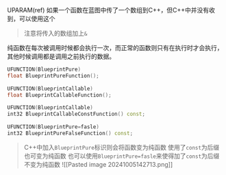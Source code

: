 UPARAM(ref)
如果一个函数在蓝图中传了一个数组到C++，但C++中并没有收到，可以使用这个
>注意将传入的数组加上`&`

纯函数在每次被调用时候都会执行一次，而正常的函数则只有在执行时才会执行，其他时候调用都是调用之前执行的数据。
```cpp
UFUNCTION(BlueprintPure)  
float BlueprintPureFunction();  
  
UFUNCTION(BlueprintCallable)  
float BlueprintCallableFunction();  
  
UFUNCTION(BlueprintCallable)  
int32 BlueprintCallableConstFunction() const;  
  
UFUNCTION(BlueprintPure=fasle)  
int32 BlueprintPureFalseFunction() const;
```
>C++中加入`BlueprintPure`标识则会将函数变为纯函数
>使用了`const`为后缀也可变为纯函数
>也可以使用`BlueprintPure=fasle`来使得加了`const`为后缀不变为纯函数
![[Pasted image 20241005142713.png]]
